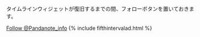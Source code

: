 タイムラインウィジェットが復旧するまでの間、フォローボタンを置いておきます。

<a href="https://twitter.com/Pandanote_info?ref_src=twsrc%5Etfw" class="twitter-follow-button" data-show-count="false">Follow @Pandanote_info</a><script async src="https://platform.twitter.com/widgets.js" charset="utf-8"></script>
{% include fifthintervalad.html %}

